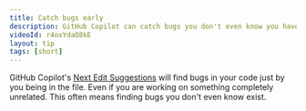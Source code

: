 ```yaml
---
title: Catch bugs early
description: GitHub Copilot can catch bugs you don't even know you have.
videoId: r4oxYdaO8kE
layout: tip
tags: [short]
---
```


GitHub Copilot's [Next Edit Suggestions](https://code.visualstudio.com/updates/v1_97#_copilot-next-edit-suggestions-preview) will find bugs in your code just by you being in the file. Even if you are working on something completely unrelated. This often means finding bugs you don't even know exist.